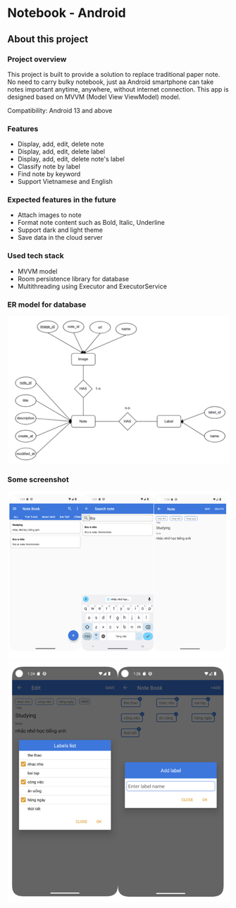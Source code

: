 <h1> Notebook - Android </h1>
<h2> About this project</h2>
<h3> Project overview</h3>

This project is built to provide a solution to replace traditional paper note. No need to carry bulky notebook, just aa Android smartphone can take notes important anytime, anywhere, without internet connection. This app is designed based on MVVM (Model View ViewModel) model.

Compatibility: Android 13 and above

<h3> Features </h3>

- Display, add, edit, delete note
- Display, add, edit, delete label
- Display, add, edit, delete note's label
- Classify note by label
- Find note by keyword
- Support Vietnamese and English

<h3> Expected features in the future </h3>

- Attach images to note
- Format note content such as Bold, Italic, Underline
- Support dark and light theme
- Save data in the cloud server

<h3> Used tech stack </h3>

- MVVM model
- Room persistence library for database
- Multithreading using Executor and ExecutorService

<h3> ER model for database </h3>

![ER Database](Screenshot/er_database_2.png)

<h3> Some screenshot </h3>

![main_screen](Screenshot/img_1.png)
![main_screen](Screenshot/img_2.png) 


